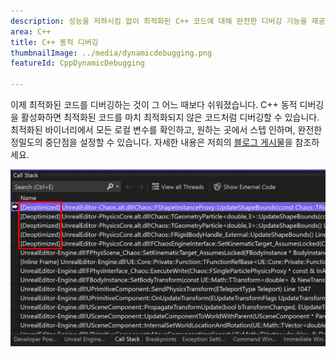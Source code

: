 ```yaml
---
description: 성능을 저하시킴 없이 최적화된 C++ 코드에 대해 완전한 디버깅 기능을 제공합니다.
area: C++
title: C++ 동적 디버깅
thumbnailImage: ../media/dynamicdebugging.png
featureId: CppDynamicDebugging

---
```



이제 최적화된 코드를 디버깅하는 것이 그 어느 때보다 쉬워졌습니다. C++ 동적 디버깅을 활성화하면 최적화된 코드를 마치 최적화되지 않은 코드처럼 디버깅할 수 있습니다. 최적화된 바이너리에서 모든 로컬 변수를 확인하고, 원하는 곳에서 스텝 인하며, 완전한 정밀도의 중단점을 설정할 수 있습니다. 자세한 내용은 저희의 [블로그 게시물](https://aka.ms/dynamicdebugging)을 참조하세요.

![C++ 동적 디버깅](../media/dynamicdebugging.png)
